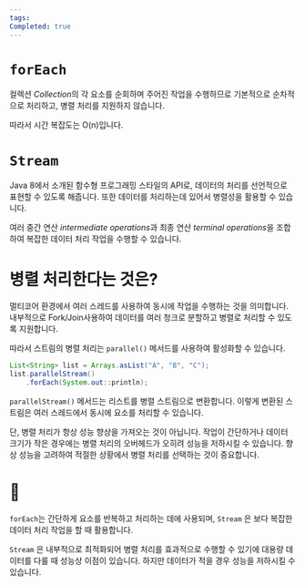 ```yaml
---
tags: 
Completed: true
---
```

# `forEach`

컬렉션 *Collection*의 각 요소를 순회하며 주어진 작업을 수행하므로 기본적으로 순차적으로 처리하고, 병렬 처리를 지원하지 않습니다.

따라서 시간 복잡도는 O(n)입니다.

# `Stream`

Java 8에서 소개된 함수형 프로그래밍 스타일의 API로, 데이터의 처리를 선언적으로 표현할 수 있도록 해줍니다. 또한 데이터를 처리하는데 있어서 병렬성을 활용할 수 있습니다.

여러 중간 연산 *intermediate operations*과 최종 연산 *terminal operations*을 조합하여 복잡한 데이터 처리 작업을 수행할 수 있습니다.

# 병렬 처리한다는 것은?

멀티코어 환경에서 여러 스레드를 사용하여 동시에 작업을 수행하는 것을 의미합니다. 내부적으로 Fork/Join사용하여 데이터를 여러 청크로 분할하고 병렬로 처리할 수 있도록 지원합니다.

따라서 스트림의 병렬 처리는 `parallel()` 메서드를 사용하여 활성화할 수 있습니다.

```java title:example
List<String> list = Arrays.asList("A", "B", "C");
list.parallelStream()
    .forEach(System.out::println);
```

`parallelStream()` 메서드는 리스트를 병렬 스트림으로 변환합니다. 이렇게 변환된 스트림은 여러 스레드에서 동시에 요소를 처리할 수 있습니다.

단, 병렬 처리가 항상 성능 향상을 가져오는 것이 아닙니다. 작업이 간단하거나 데이터 크기가 작은 경우에는 병렬 처리의 오버헤드가 오히려 성능을 저하시킬 수 있습니다. 향상 성능을 고려하여 적절한 상황에서 병렬 처리를 선택하는 것이 중요합니다.
# 🎈

`forEach`는 간단하게 요소를 반복하고 처리하는 데에 사용되며, `Stream` 은 보다 복잡한 데이터 처리 작업을 할 때 활용합니다.

`Stream` 은 내부적으로 최적화되어 병렬 처리를 효과적으로 수행할 수 있기에 대용량 데이터를 다룰 때 성능상 이점이 있습니다. 하지만 데이터가 적을 경우 성능을 저하시킬 수 있습니다.